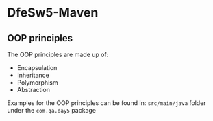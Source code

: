 # DfeSw5-Maven

## OOP principles

The OOP principles are made up of:

- Encapsulation
- Inheritance
- Polymorphism
- Abstraction

Examples for the OOP principles can be found in: `src/main/java` folder under the `com.qa.day5` package


